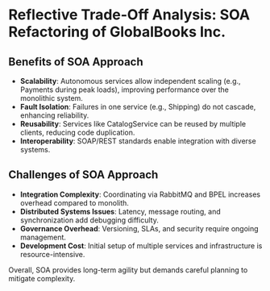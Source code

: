 # Reflective Trade-Off Analysis: SOA Refactoring of GlobalBooks Inc.

## Benefits of SOA Approach
- **Scalability**: Autonomous services allow independent scaling (e.g., Payments during peak loads), improving performance over the monolithic system.
- **Fault Isolation**: Failures in one service (e.g., Shipping) do not cascade, enhancing reliability.
- **Reusability**: Services like CatalogService can be reused by multiple clients, reducing code duplication.
- **Interoperability**: SOAP/REST standards enable integration with diverse systems.

## Challenges of SOA Approach
- **Integration Complexity**: Coordinating via RabbitMQ and BPEL increases overhead compared to monolith.
- **Distributed Systems Issues**: Latency, message routing, and synchronization add debugging difficulty.
- **Governance Overhead**: Versioning, SLAs, and security require ongoing management.
- **Development Cost**: Initial setup of multiple services and infrastructure is resource-intensive.

Overall, SOA provides long-term agility but demands careful planning to mitigate complexity.
